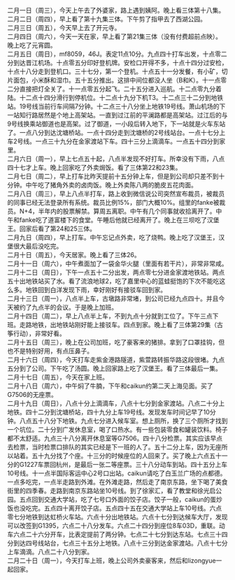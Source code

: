 二月一日（周三），今天上午去了外婆家，路上遇到姨阿。晚上看三体第十八集。</br>
二月二日（周四），早上看了第十九集三体。下午剪了指甲去了西湖公园。</br>
二月三日（周五），今天早上去了开元寺。</br>
二月四日（周六），今天一天在家，早上看了第21集三体（没有付费超前点映）。晚上吃了元宵圆。</br>
二月五日（周日），mf8059，46J。表定11点10分。九点四十打车出发，十点零二分到达晋江机场。十点零五分印好登机牌。安检口开得不多，十点十四分过安检，十点十八分走到登机口。三十七分，第一个登机。十点五十一分发餐，有小矿，切片面包，小米酥和湿巾。五十五分推出。这排中间位都没人坐（B和K）。十一点零二分直接把灯全关了。十一点零五分起飞。二十五分进入巡航。十二点零九分着陆。十二点十四分滑行到停机位。十二点十九分下机T3。十二点三十二分到地铁站。19号线当前行车间隔7分钟。十二点三十八分坐上地铁19号线。萧山机场的下一站知行路居然是个地上高架站。一直到过江前的平澜路都是高架站。过江后的与9号线换乘站御道也是高架。过了御道，一小段后转入地下，下一站就是火车东站了。一点八分到达沈塘桥站。一点十四分走到沈塘桥的2号线站台。一点十七分上车2号线。一点三十九分在金家渡站下车。四十三分上滴滴车。一点五十四分到家里。</br>
二月六日（周一），早上七点五十起，八点半发现不好打车。所幸没有下雨，八点四十七才上车。晚上回家吃了外卖焗饭。看了三体第22和23集。</br>
二月七日（周二），早上打车比昨天提前十五分钟上车，但是到公司却只差不到十分钟。中午吃了猪角外卖的卤肉饭。晚上外卖陈八两的脆皮五花肉面。</br>
二月八日（周三），早上八点半打车，路上收到微信说公司突然宣布裁员，被裁员的同事已经无法登录所有系统。裁员比例15%，部门大概10%。组里的fanke被裁员。N+4，半年内的股票解禁。算周五离职。中午有几个同事就收拾离开了。中午和fanke吃了道富楼下的食堂。午睡后他就已经离开了。晚上在三坝吃了汉堡王。回家后看了第24和25三体。</br>
二月九日（周四），早上打车。中午忘记点外卖，吃了烧鸭。晚上吃了汉堡王，汉堡很大最后没吃完。</br>
二月十日（周五），今天居家。晚上看了三体26。</br>
二月十一日（周六），中午煮面加了一袋金华火腿（里面有若干片），非常非常咸。</br>
二月十二日（周日），下午一点五十二分出发，两点零七分进金家渡地铁站。两点五十出地铁站买了水。看了流浪地球2，吃了嘉里中心的蓝蛙挺饱的下次不能吃这么多。地铁回到白洋发现下雨，幸好刚好有接驳车回到家。</br>
二月十三日（周一），八点半上车，古墩路非常堵，到公司已经九点四十。并且今天被约了九点半的会议。于是晚上加班。</br>
二月十四日（周二），早上八点半上车，不到九点十分就到工位了。下午三点下班。走路地铁，出地铁站刚好能上接驳车。四点到家。晚上看了三体第29集（古筝行动），非常好看。</br>
二月十五日（周三），晚上在公司加班，吃了豪客来的猪排。拿到了口罩挂钩，但也不是特别好用，有点压鼻子。</br>
二月十六日（周四），今天打车走紫金港路隧道，紫萱路转振华路这段很堵。九点五分到了公司。下午吃了汤圆。晚上回家路上吃了汉堡王。看了三体最后一集。</br>
二月十七日（周五），今天在家上班。</br>
二月十八日（周六），中午焖了牛腩，下午和caikun约第二天上海见面。买了G7506的无座票。</br>
二月十九日（周日），八点十分上滴滴车，八点十七分到金家渡站。八点二十分上地铁。四十二分到沈塘桥站，四十九分上车19号线。发现发车时间记早了10分钟。八点五十八分下地铁。九点七分进入候车室。想上厕所，换了三个厕所才找到一个坑位。二十分到广发休息室，喝了口热水。有一些包装零食和罐装饮料。椅子都不太舒适。九点三十八分离开休息室等G7506。四十八分检票。其实应该早点去检票，当时检票口排队的其实已经是下一班的人了。五十二分上车，因为无座所以站着。五十九分找了个座。十三分的时候座位的人回来了。买了晚上六点五十一分的G1227车票回杭州，是最后一张二等座票。三十八分动车到站。四十五分上车10号线。十一点半国际客运中心2号口出站。caikun请吃了白玉兰广场的点都德。一点多吃完，一点半走路到外滩。在外滩走路，然后走了南京东路，坐下喝了美食街里的四季春。走路到南京东路站坐10号线。到了徐家汇，看了教堂和徐光启公园。五点回到交通大学站，吃了七号口外面的饺子店。饺子一般，caikun的蛋炒饭也没吃完。五点四十离开饺子店。五点四十五在交通大学站上车10号线。六点零七分地铁到达虹桥火车站。六点十分出地铁站。六点十七分到达候车大厅，发现可以改签到G1395，六点二十八分发车。六点二十四分到座位8车03D，重联。动车六点二十六分开车，比表定提前了两分钟。七点二十七分到达东站。七点三十四分到达四号线站台，七点三十五分上地铁。八点十三分到达金家渡站。八点十七分上车滴滴。八点二十八分到家。</br>
二月二十日（周一），今天打车上班，晚上公司外卖豪客来，然后和lizongyue一起回家。</br>
